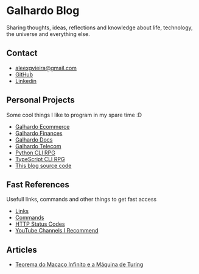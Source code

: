 # Galhardo Blog

Sharing thoughts, ideas, reflections and knowledge about life, technology, the universe and everything else.

## Contact

- aleexgvieira@gmail.com
- <a href="https://github.com/alexgalhardo" target="_blank">GitHub</a>
- <a href="https://linkedi.com/in/alexgalhardo" target="_blank">Linkedin</a>

## Personal Projects

Some cool things I like to program in my spare time :D

- <a href="https://github.com/AlexGalhardo/Galhardo-Ecommerce" target="_blank">Galhardo Ecommerce</a>
- <a href="https://galhardo-finances.vercel.app/" target="_blank">Galhardo Finances</a>
- <a href="https://galhardo-docs.netlify.app/" target="_blank">Galhardo Docs</a>
- <a href="https://github.com/AlexGalhardo/Galhardo-Telecom" target="_blank">Galhardo Telecom</a>
- <a href="https://github.com/AlexGalhardo/Python-CLI-RPG" target="_blank">Python CLI RPG</a>
- <a href="https://github.com/AlexGalhardo/TypeScript-CLI-RPG" target="_blank">TypeScript CLI RPG</a>
- <a href="https://github.com/AlexGalhardo/TypeScript-CLI-RPG" target="_blank">This blog source code</a>

## Fast References

Usefull links, commands and other things to get fast access

- [Links](?links)
- [Commands](?commands)
- [HTTP Status Codes](?http)
- [YouTube Channels I Recommend](?youtube-channels)

## Articles

- [Teorema do Macaco Infinito e a Máquina de Turing](?teorema-do-macaco-infinito-e-maquina-de-turing)
